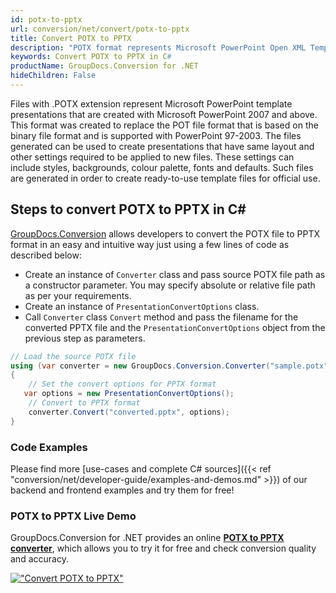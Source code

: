 ```yaml
---
id: potx-to-pptx
url: conversion/net/convert/potx-to-pptx
title: Convert POTX to PPTX
description: "POTX format represents Microsoft PowerPoint Open XML Template with .potx extension. Learn how to convert POTX to PPTX file programmatically in C# language using GroupDocs.Conversion for .NET library."
keywords: Convert POTX to PPTX in C#
productName: GroupDocs.Conversion for .NET
hideChildren: False
---
```


Files with .POTX extension represent Microsoft PowerPoint template presentations that are created with Microsoft PowerPoint 2007 and above. This format was created to replace the POT file format that is based on the binary file format and is supported with PowerPoint 97-2003. The files generated can be used to create presentations that have same layout and other settings required to be applied to new files. These settings can include styles, backgrounds, colour palette, fonts and defaults. Such files are generated in order to create ready-to-use template files for official use.

## Steps to convert POTX to PPTX in C#

[GroupDocs.Conversion](https://products.groupdocs.com/conversion/net) allows developers to convert the POTX file to PPTX format in an easy and intuitive way just using a few lines of code as described below:

* Create an instance of `Converter` class and pass source POTX file path as a constructor parameter. You may specify absolute or relative file path as per your requirements. 
* Create an instance of `PresentationConvertOptions` class.
* Call `Converter` class `Convert` method and pass the filename for the converted PPTX file and the `PresentationConvertOptions` object from the previous step as parameters.

```csharp
// Load the source POTX file
using (var converter = new GroupDocs.Conversion.Converter("sample.potx"))
{
    // Set the convert options for PPTX format
   var options = new PresentationConvertOptions();
    // Convert to PPTX format
    converter.Convert("converted.pptx", options);
}
```

### Code Examples

Please find more [use-cases and complete C# sources]({{< ref "conversion/net/developer-guide/examples-and-demos.md" >}}) of our backend and frontend examples and try them for free!

### POTX to PPTX Live Demo

GroupDocs.Conversion for .NET provides an online [**POTX to PPTX converter**](https://products.groupdocs.app/conversion/potx-to-pptx), which allows you to try it for free and check conversion quality and accuracy.

[!["Convert POTX to PPTX"](conversion/net/images/convert-to-pptx/convert-potx-to-pptx.png)](https://products.groupdocs.app/conversion/potx-to-pptx)